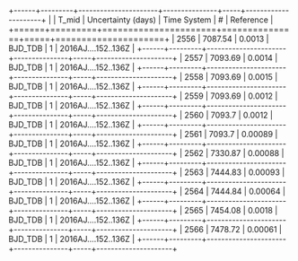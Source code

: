 +------+---------+----------------------+---------------+-----+---------------------+
|      |   T_mid |   Uncertainty (days) | Time System   |   # | Reference           |
+======+=========+======================+===============+=====+=====================+
| 2556 | 7087.54 |              0.0013  | BJD_TDB       |   1 | 2016AJ....152..136Z |
+------+---------+----------------------+---------------+-----+---------------------+
| 2557 | 7093.69 |              0.0014  | BJD_TDB       |   1 | 2016AJ....152..136Z |
+------+---------+----------------------+---------------+-----+---------------------+
| 2558 | 7093.69 |              0.0015  | BJD_TDB       |   1 | 2016AJ....152..136Z |
+------+---------+----------------------+---------------+-----+---------------------+
| 2559 | 7093.69 |              0.0012  | BJD_TDB       |   1 | 2016AJ....152..136Z |
+------+---------+----------------------+---------------+-----+---------------------+
| 2560 | 7093.7  |              0.0012  | BJD_TDB       |   1 | 2016AJ....152..136Z |
+------+---------+----------------------+---------------+-----+---------------------+
| 2561 | 7093.7  |              0.00089 | BJD_TDB       |   1 | 2016AJ....152..136Z |
+------+---------+----------------------+---------------+-----+---------------------+
| 2562 | 7330.87 |              0.00088 | BJD_TDB       |   1 | 2016AJ....152..136Z |
+------+---------+----------------------+---------------+-----+---------------------+
| 2563 | 7444.83 |              0.00093 | BJD_TDB       |   1 | 2016AJ....152..136Z |
+------+---------+----------------------+---------------+-----+---------------------+
| 2564 | 7444.84 |              0.00064 | BJD_TDB       |   1 | 2016AJ....152..136Z |
+------+---------+----------------------+---------------+-----+---------------------+
| 2565 | 7454.08 |              0.0018  | BJD_TDB       |   1 | 2016AJ....152..136Z |
+------+---------+----------------------+---------------+-----+---------------------+
| 2566 | 7478.72 |              0.00061 | BJD_TDB       |   1 | 2016AJ....152..136Z |
+------+---------+----------------------+---------------+-----+---------------------+